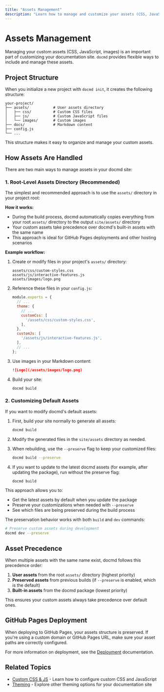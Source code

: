 ```yaml
---
title: "Assets Management"
description: "Learn how to manage and customize your assets (CSS, JavaScript, images) in your docmd site."
---
```


# Assets Management

Managing your custom assets (CSS, JavaScript, images) is an important part of customizing your documentation site. `docmd` provides flexible ways to include and manage these assets.

## Project Structure

When you initialize a new project with `docmd init`, it creates the following structure:

```
your-project/
├── assets/           # User assets directory
│   ├── css/          # Custom CSS files
│   ├── js/           # Custom JavaScript files
│   └── images/       # Custom images
├── docs/             # Markdown content
├── config.js
└── ...
```

This structure makes it easy to organize and manage your custom assets.

## How Assets Are Handled

There are two main ways to manage assets in your docmd site:

### 1. Root-Level Assets Directory (Recommended)

The simplest and recommended approach is to use the `assets/` directory in your project root:

**How it works:**
- During the build process, docmd automatically copies everything from your root `assets/` directory to the output `site/assets/` directory
- Your custom assets take precedence over docmd's built-in assets with the same name
- This approach is ideal for GitHub Pages deployments and other hosting scenarios

**Example workflow:**
1. Create or modify files in your project's `assets/` directory:
   ```
   assets/css/custom-styles.css
   assets/js/interactive-features.js
   assets/images/logo.png
   ```

2. Reference these files in your `config.js`:
   ```javascript
   module.exports = {
     // ...
     theme: {
       // ...
       customCss: [
         '/assets/css/custom-styles.css',
       ],
     },
     customJs: [
       '/assets/js/interactive-features.js',
     ],
     // ...
   };
   ```

3. Use images in your Markdown content:
   ```markdown
   ![Logo](/assets/images/logo.png)
   ```

4. Build your site:
   ```bash
   docmd build
   ```

### 2. Customizing Default Assets

If you want to modify docmd's default assets:

1. First, build your site normally to generate all assets:
   ```bash
   docmd build
   ```

2. Modify the generated files in the `site/assets` directory as needed.

3. When rebuilding, use the `--preserve` flag to keep your customized files:
   ```bash
   docmd build --preserve
   ```

4. If you want to update to the latest docmd assets (for example, after updating the package), run without the preserve flag:
   ```bash
   docmd build
   ```

This approach allows you to:
- Get the latest assets by default when you update the package
- Preserve your customizations when needed with `--preserve`
- See which files are being preserved during the build process

The preservation behavior works with both `build` and `dev` commands:
```bash
# Preserve custom assets during development
docmd dev --preserve
```

## Asset Precedence

When multiple assets with the same name exist, docmd follows this precedence order:

1. **User assets** from the root `assets/` directory (highest priority)
2. **Preserved assets** from previous builds (if `--preserve` is enabled, which is the default)
3. **Built-in assets** from the docmd package (lowest priority)

This ensures your custom assets always take precedence over default ones.

## GitHub Pages Deployment

When deploying to GitHub Pages, your assets structure is preserved. If you're using a custom domain or GitHub Pages URL, make sure your asset paths are correctly configured.

For more information on deployment, see the [Deployment](/deployment/) documentation.

## Related Topics

- [Custom CSS & JS](/theming/custom-css-js/) - Learn how to configure custom CSS and JavaScript
- [Theming](/theming/) - Explore other theming options for your documentation site
